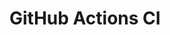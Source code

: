 # GitHub Actions CI


















































































































































































































































































































































































































































































































































































































































































































































































































































































































































































































































































































































































































































































































































































































































































































































































































































































































































































































































































































































































































































































































































































































































































































































































































































































































































































































































































































































































































































































































































































































































